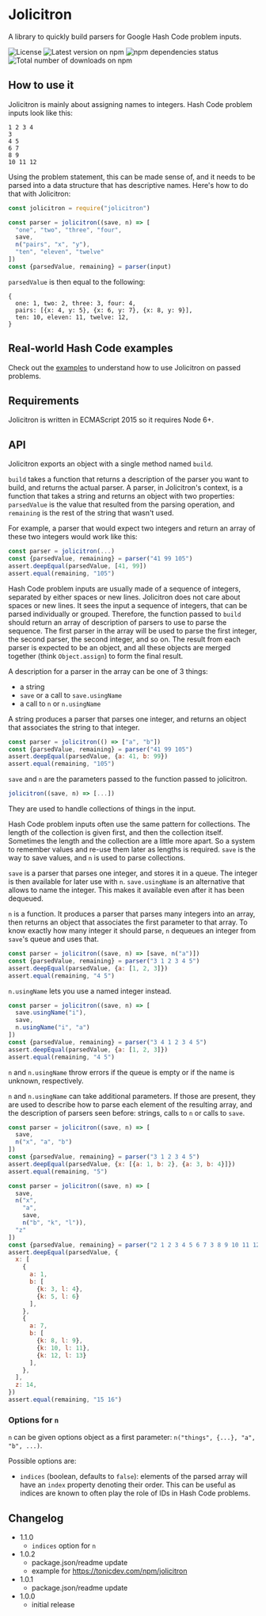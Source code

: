 # Jolicitron

A library to quickly build parsers for Google Hash Code problem inputs.

![License](https://img.shields.io/npm/l/jolicitron.svg)
![Latest version on npm](https://img.shields.io/npm/v/jolicitron.svg)
![npm dependencies status](https://img.shields.io/david/hgwood/jolicitron.svg)
![Total number of downloads on npm](https://img.shields.io/npm/dt/jolicitron.svg)

## How to use it

Jolicitron is mainly about assigning names to integers. Hash Code problem
inputs look like this:

```
1 2 3 4
3
4 5
6 7
8 9
10 11 12
```

Using the problem statement, this can be made sense of, and it needs to be
parsed into a data structure that has descriptive names. Here's how to do
that with Jolicitron:

```js
const jolicitron = require("jolicitron")

const parser = jolicitron((save, n) => [
  "one", "two", "three", "four",
  save,
  n("pairs", "x", "y"),
  "ten", "eleven", "twelve"
])
const {parsedValue, remaining} = parser(input)
```

`parsedValue` is then equal to the following:

```
{
  one: 1, two: 2, three: 3, four: 4,
  pairs: [{x: 4, y: 5}, {x: 6, y: 7}, {x: 8, y: 9}],
  ten: 10, eleven: 11, twelve: 12,
}
```

## Real-world Hash Code examples

Check out the [examples](https://github.com/hgwood/hash-code-parser/tree/master/examples)
to understand how to use Jolicitron on passed problems.

## Requirements

Jolicitron is written in ECMAScript 2015 so it requires Node 6+.

## API

Jolicitron exports an object with a single method named `build`.

`build` takes a function that returns a description of the parser you want to
build, and returns the actual parser. A parser, in Jolicitron's context, is
a function that takes a string and returns an object with two
properties: `parsedValue` is the value that resulted from the parsing
operation, and `remaining` is the rest of the string that wasn't used.

For example, a parser that would expect two integers and return an array of
these two integers would work like this:

```js
const parser = jolicitron(...)
const {parsedValue, remaining} = parser("41 99 105")
assert.deepEqual(parsedValue, [41, 99])
assert.equal(remaining, "105")
```

Hash Code problem inputs are usually made of a sequence of integers, separated
by either spaces or new lines. Jolicitron does not care about spaces or new
lines. It sees the input a sequence of integers, that can be parsed
individually or grouped. Therefore, the function passed to `build` should
return an array of description of parsers to use to parse the sequence. The
first parser in the array will be used to parse the first integer, the
second parser, the second integer, and so on. The result from each parser is
expected to be an object, and all these objects are merged together (think
`Object.assign`) to form the final result.

A description for a parser in the array can be one of 3 things:
- a string
- `save` or a call to `save.usingName`
- a call to `n` or `n.usingName`

A string produces a parser that parses one integer, and returns an object that
associates the string to that integer.

```js
const parser = jolicitron(() => ["a", "b"])
const {parsedValue, remaining} = parser("41 99 105")
assert.deepEqual(parsedValue, {a: 41, b: 99})
assert.equal(remaining, "105")
```

`save` and `n` are the parameters passed to the function passed to
jolicitron.

```js
jolicitron((save, n) => [...])
```

They are used to handle collections of things in the input.

Hash Code problem inputs often use the same pattern for collections. The
length of the collection is given first, and then the collection itself.
Sometimes the length and the collection are a little more apart. So a system
to remember values and re-use them later as lengths is required. `save` is
the way to save values, and `n` is used to parse collections.

`save` is a parser that parses one integer, and stores it in a queue. The
integer is then available for later use with `n`. `save.usingName` is an
alternative that allows to name the integer. This makes it available even
after it has been dequeued.

`n` is a function. It produces a parser that parses many integers into an
array, then returns an object that associates the first parameter to that
array. To know exactly how many integer it should parse, `n` dequeues an
integer from `save`'s queue and uses that.

```js
const parser = jolicitron((save, n) => [save, n("a")])
const {parsedValue, remaining} = parser("3 1 2 3 4 5")
assert.deepEqual(parsedValue, {a: [1, 2, 3]})
assert.equal(remaining, "4 5")
```

`n.usingName` lets you use a named integer instead.

```js
const parser = jolicitron((save, n) => [
  save.usingName("i"),
  save,
  n.usingName("i", "a")
])
const {parsedValue, remaining} = parser("3 4 1 2 3 4 5")
assert.deepEqual(parsedValue, {a: [1, 2, 3]})
assert.equal(remaining, "4 5")
```

`n` and `n.usingName` throw errors if the queue is empty or if the name is
unknown, respectively.

`n` and `n.usingName` can take additional parameters. If those are present,
they are used to describe how to parse each element of the resulting array,
and the description of parsers seen before: strings, calls to `n` or calls to
`save`.

```js
const parser = jolicitron((save, n) => [
  save,
  n("x", "a", "b")
])
const {parsedValue, remaining} = parser("3 1 2 3 4 5")
assert.deepEqual(parsedValue, {x: [{a: 1, b: 2}, {a: 3, b: 4}]})
assert.equal(remaining, "5")
```

```js
const parser = jolicitron((save, n) => [
  save,
  n("x",
    "a",
    save,
    n("b", "k", "l")),
  "z"
])
const {parsedValue, remaining} = parser("2 1 2 3 4 5 6 7 3 8 9 10 11 12 13 14 15 16")
assert.deepEqual(parsedValue, {
  x: [
    {
      a: 1,
      b: [
        {k: 3, l: 4},
        {k: 5, l: 6}
      ],
    },
    {
      a: 7,
      b: [
        {k: 8, l: 9},
        {k: 10, l: 11},
        {k: 12, l: 13}
      ],
    },
  ],
  z: 14,
})
assert.equal(remaining, "15 16")
```

### Options for `n`

`n` can be given options object as a first parameter: `n("things", {...}, "a", "b", ...)`.

Possible options are:
- `indices` (boolean, defaults to `false`): elements of the parsed array will
have an `index` property denoting their order. This can be useful as indices
are known to often play the role of IDs in Hash Code problems.

## Changelog

- 1.1.0
  - `indices` option for `n`
- 1.0.2
  - package.json/readme update
  - example for https://tonicdev.com/npm/jolicitron
- 1.0.1
  - package.json/readme update
- 1.0.0
  - initial release
